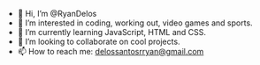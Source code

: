 - 👋 Hi, I’m @RyanDelos
- 👀 I’m interested in coding, working out, video games and sports. 
- 🌱 I’m currently learning JavaScript, HTML and CSS. 
- 💞️ I’m looking to collaborate on cool projects. 
- 📫 How to reach me: delossantosrryan@gmail.com 

<!---
RyanDelos/RyanDelos is a ✨ special ✨ repository because its `README.md` (this file) appears on your GitHub profile.
You can click the Preview link to take a look at your changes.
--->
